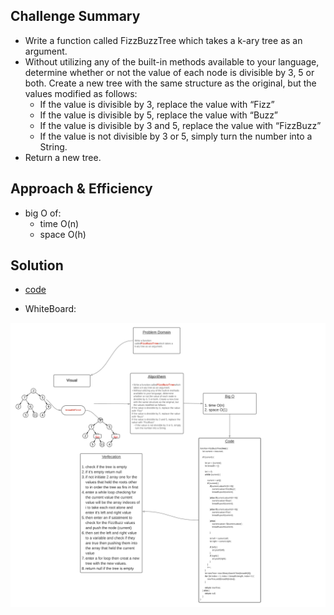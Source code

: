 ## Challenge Summary
* Write a function called FizzBuzzTree which takes a k-ary tree as an argument.
* Without utilizing any of the built-in methods available to your language, determine whether or not the value of each node is divisible by 3, 5 or both. Create a new tree with the same structure as the original, but the values modified as follows:
    * If the value is divisible by 3, replace the value with “Fizz”
    * If the value is divisible by 5, replace the value with “Buzz”
    * If the value is divisible by 3 and 5, replace the value with “FizzBuzz”
    * If the value is not divisible by 3 or 5, simply turn the number into a String.
* Return a new tree.

## Approach & Efficiency

* big O of: 
    - time O(n)
    - space O(h)

## Solution
* [code](https://github.com/BayanAbualhaj/data-structures-and-algorithms/blob/master/401challenges/fizzBuzzTree/fizz-buzz-tree.js)

* WhiteBoard:

![](assets/board.png)
